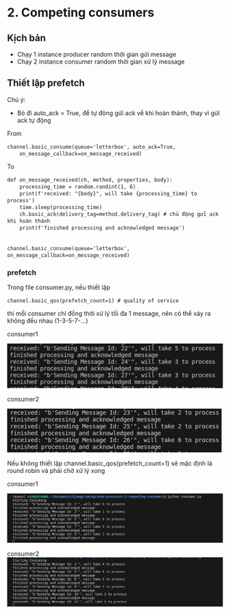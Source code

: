 # 2. Competing consumers

## Kịch bản
- Chạy 1 instance producer random thời gian gửi message
- Chạy 2 instance consumer random thời gian xử lý message

## Thiết lập prefetch

Chú ý:

- Bỏ đi auto_ack = True, để tự động gửi ack về khi hoàn thành, thay vì gửi ack tự động

From 
```
channel.basic_consume(queue='letterbox', auto_ack=True,
    on_message_callback=on_message_received)
```
To

```
def on_message_received(ch, method, properties, body):
    processing_time = random.randint(1, 6)
    print(f'received: "{body}", will take {processing_time} to process')
    time.sleep(processing_time)
    ch.basic_ack(delivery_tag=method.delivery_tag) # chủ động gửi ack khi hoàn thành
    print(f'finished processing and acknowledged message')


channel.basic_consume(queue='letterbox', on_message_callback=on_message_received)
```

### prefetch

Trong file consumer.py, nếu thiết lập
```
channel.basic_qos(prefetch_count=1) # quality of service
```

thì mỗi consumer chỉ đồng thời xử lý tối đa 1 message, nên có thể xảy ra không đều nhau (1-3-5-7-...)

consumer1

![alt text](image.png)

consumer2

![alt text](image-1.png)

Nếu không thiết lập channel.basic_qos(prefetch_count=1) sẽ mặc định là round robin và phải chờ xử lý xong

consumer1

![alt text](image-2.png)

consumer2
![alt text](image-3.png)